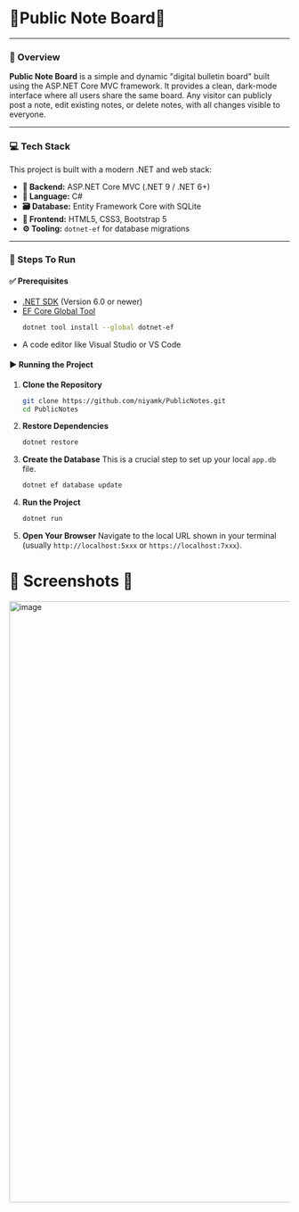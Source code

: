 # 📝Public Note Board📝

---

### 📘 Overview

**Public Note Board** is a simple and dynamic "digital bulletin board" built using the ASP.NET Core MVC framework. It provides a clean, dark-mode interface where all users share the same board. Any visitor can publicly post a note, edit existing notes, or delete notes, with all changes visible to everyone.

---

### 💻 Tech Stack

This project is built with a modern .NET and web stack:

* **🧠 Backend:** ASP.NET Core MVC (.NET 9 / .NET 6+)
* **🧰 Language:** C#
* **🗃️ Database:** Entity Framework Core with SQLite
* **🎨 Frontend:** HTML5, CSS3, Bootstrap 5
* **⚙️ Tooling:** `dotnet-ef` for database migrations

---

### 🚀 Steps To Run

#### ✅ Prerequisites

* [.NET SDK](https://dotnet.microsoft.com/en-us/download) (Version 6.0 or newer)
* [EF Core Global Tool](https://learn.microsoft.com/en-us/ef/core/cli/dotnet#installing-the-tools)
    ```sh
    dotnet tool install --global dotnet-ef
    ```
* A code editor like Visual Studio or VS Code

#### ▶️ Running the Project

1.  **Clone the Repository**
    ```sh
    git clone https://github.com/niyamk/PublicNotes.git
    cd PublicNotes
    ```

2.  **Restore Dependencies**
    ```sh
    dotnet restore
    ```

3.  **Create the Database**
    This is a crucial step to set up your local `app.db` file.
    ```sh
    dotnet ef database update
    ```

4.  **Run the Project**
    ```sh
    dotnet run
    ```

5.  **Open Your Browser**
    Navigate to the local URL shown in your terminal (usually `http://localhost:5xxx` or `https://localhost:7xxx`).

# 📸 Screenshots 📸
<img width="1907" height="1079" alt="image" src="https://github.com/user-attachments/assets/6bceaa2e-0a4e-4ea4-a3a0-f6a302b3ba3b" />

